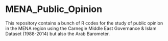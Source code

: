 # MENA_Public_Opinion
This repository contains a bunch of R codes for the study of public opinion in the MENA region using the Carnegie Middle East Governance &amp; Islam Dataset (1988-2014) but also the Arab Barometer. 
